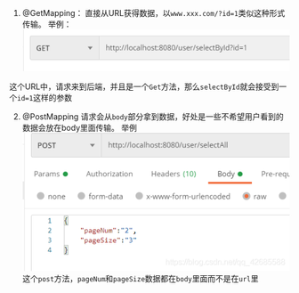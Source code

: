 1. @GetMapping：
直接从URL获得数据，以`www.xxx.com/?id=1`类似这种形式传输。
举例：
![get](./picture/get.png)

这个URL中，请求来到后端，并且是一个`Get`方法，那么`selectById`就会接受到一个`id=1`这样的参数

2. @PostMapping
请求会从`body`部分拿到数据，好处是一些不希望用户看到的数据会放在body里面传输。
举例
![post](./picture/post.png)
这个`post`方法，`pageNum`和`pageSize`数据都在`body`里面而不是在`url`里